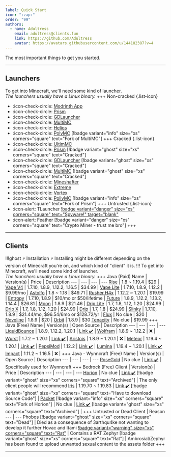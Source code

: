 ```yaml
---
label: Quick Start
icon: ":zap:"
order: "99"
authors:
  - name: Adultress
    email: adultress@clients.fun
    link: https://github.com/Adultress
    avatar: https://avatars.githubusercontent.com/u/144182387?v=4
---
```

The most important things to get you started.
___
## Launchers
To get into Minecraft, we'll need some kind of launcher.   
*The launchers usually have a Linux binary.*
+++ Non-cracked
{.list-icon}
- :icon-check-circle: [Modrinth App](https://modrinth.com/app)
- :icon-check-circle: [Prism](https://prismlauncher.org/)
- :icon-check-circle: [GDLauncher](https://gdlauncher.com/)
- :icon-check-circle: [MultiMC](https://multimc.org/)
- :icon-check-circle: [Helios](https://github.com/dscalzi/HeliosLauncher)
- :icon-check-circle: [PolyMC](https://polymc.org/) [!badge variant="info" size="xs" corners="square" text="Fork of MultiMC"]
+++ Cracked
{.list-icon}
- :icon-check-circle: [UltimMC](https://github.com/UltimMC/Launcher)
- :icon-check-circle: [Prism](https://github.com/Diegiwg/PrismLauncher-Cracked) [!badge variant="ghost" size="xs" corners="square" text="Cracked"]
- :icon-check-circle: [GDLauncher](https://github.com/boyphongsakorn/GDLauncher-Cracked) [!badge variant="ghost" size="xs" corners="square" text="Cracked"]
- :icon-check-circle: [MultiMC](https://github.com/PibePlayer/MultiMC5-Cracked) [!badge variant="ghost" size="xs" corners="square" text="Cracked"]
- :icon-check-circle: [Mineshafter](https://mineshafter.info/)
- :icon-check-circle: [Extreme](https://extremelauncher.net/download/)
- :icon-check-circle: [Vortex](https://github.com/Kron4ek/minecraft-vortex-launcher)
- :icon-check-circle: [PollyMC](https://github.com/fn2006/PollyMC) [!badge variant="info" size="xs" corners="square" text="Fork of Prism"]
+++ Untrusted
{.list-icon}
- :icon-alert: TLauncher [!badge variant="danger" size="xs" corners="square" text="Spyware!" target="blank"](https://www.reddit.com/r/PiratedGames/comments/zmzzrt/the_truth_about_tlauncher_and_the_spyware/)
- :icon-alert: Feather [!badge variant="danger" size="xs" corners="square" text="Crypto Miner - trust me bro"]
+++
___
## Clients
!!!ghost :zap: Installation :zap:
Installing might be different depending on the version of Minecraft you're on, and which kind of "client" it is.
!!!
To get into Minecraft, we'll need some kind of launcher.   
*The launchers usually have a Linux binary.*
+++ Java (Paid)
Name | Version(s) | Price | Description
--- | --- | --- | ---
[Rise](https://riseclient.com/) | 1.8 ~ 1.19.4 | $29 |
[Vape V4](https://www.vape.gg/) | 1.7.10, 1.8.9, 1.12.2, 1.16.5 | $34.99 |
[Vape Lite](https://www.vape.gg/) | 1.7.10, 1.8.9, 1.12.2 | $9.99/mo |
[Astolfo](https://spezz.exchange/store/store/product/1-astolfo-client/) | 1.8 ~ 1.18 | $49.71 |
[Rusher H4x](https://rusherhack.org/) | 1.12.2 ~ 1.20.1 | $19.99 |
[Entropy](https://entropy.club/) | 1.7.10, 1.8.9 | $10/mo or $50/lifetime |
[Future](https://www.futureclient.net/) | 1.8.9, 1.12.2, 1.13.2, 1.14.4 | $26.81 |
[Moon](https://moonx.gg/) | 1.8.9 | $21.46 |
[Drip Lite](https://neverlack.in/) | 1.7, 1.8, 1.12, 1.20 | $24.99 |
[Drip X](https://neverlack.in/) | 1.7, 1.8, 1.12, 1.20 | $24.99 |
[Drip](https://neverlack.in/) | 1.7, 1.8 | $24.99 |
[Slinky](https://slinky.gg/) | 1.7.10, 1.8.9 | $21.44/mo, $96.54/6mo or $128.72/yr |
[Flux](https://flux.today/) | No clue | $20 |
[Novoline](https://www.novoline.wtf/) | 1.8.9 | $20 |
[Orbit](https://orbitclient.com/) | 1.8.9 | $30
[Tenacity](https://tenacity.dev/) | No clue | $19.99
+++ Java (Free)
Name | Version(s) | Open Source | Description
--- | --- | --- | ---
[LiquidBounce](https://liquidbounce.net/) | 1.8.9, 1.12.2, 1.20.1 | [Link :heavy_check_mark:](https://github.com/CCBlueX/LiquidBounce) |
[Wolfram](https://www.wolframclient.net/) | 1.8.9 ~ 1.12.2 | :x: | 
[Wurst](https://www.wurstclient.net/) | 1.7.2 ~ 1.20.1 | [Link :heavy_check_mark:](https://github.com/Wurst-Imperium/Wurst7) |
[Aristois](https://aristois.net/) | 1.8.9 ~ 1.20.1 | :x: |
[Meteor](https://meteorclient.com/) | 1.19.4 ~ 1.20.1 | [Link :heavy_check_mark:](https://github.com/MeteorDevelopment/meteor-client) |
[PepsiMod](https://www.pepsi.team/) | 1.12.2 | [Link :heavy_check_mark:](https://github.com/Team-Pepsi/pepsimod) |
[Lumina](https://luminaclient.com/) | 1.19.4 ~ 1.20.1 | [Link :heavy_check_mark:](https://github.com/LuminaDevelopment/LuminaClient)
[Impact](https://impactclient.net/) | 1.11.2 ~ 1.16.5 | :x: |
+++ Java - Wynncraft (Free)
Name | Version(s) | Open Source | Description
--- | --- | --- | ---
[RoseGold](https://github.com/RoseGoldIsntGay/RoseGoldClient) | No clue | [Link :heavy_check_mark:](https://github.com/RoseGoldIsntGay/RoseGoldClient) | Specifically used for Wynncraft
+++ Bedrock (Free)
Client | Version(s) | Price | Description
--- | --- | --- | ---
[Horion](https://horion.download/) | No clue | [Link :heavy_check_mark:](https://github.com/horionclient/Horion) [!badge variant="ghost" size="xs" corners="square" text="Archived"] | The only client people will recommend
[Iris](https://github.com/Laamy/iris-public/releases) | 1.19.70 ~ 1.19.83 | [Link :heavy_check_mark:](https://github.com/Laamy/iris-public/releases) [!badge variant="ghost" size="xs" corners="square" text="Have to download Source Code"] |
[Packet](https://packetdeveloper.github.io/Website/) [!badge variant="info" size="xs" corners="square" text="Fork of Horion"] | No clue | [Link :heavy_check_mark:](https://github.com/PacketDeveloper/Packet-Source) [!badge variant="ghost" size="xs" corners="square" text="Archived"] |
+++ Untrusted or Dead
Client | Reason
--- | ---
Phobos [!badge variant="ghost" size="xs" corners="square" text="Dead"] | Died as a consequence of 3arthqu4ke not wanting to develop it further
Hovac and Itami [!badge variant="warning" size="xs" corners="square" text="Rat"](https://www.reddit.com/r/minecraftclients/comments/umhsma/guyz_please_do_not_download_hobac_ape_insteller/) | Contains a RAT
Zephyr [!badge variant="ghost" size="xs" corners="square" text="Rat"] | Ambrosial/Zephyr has been found to upload unwanted sexual content to the assets folder
+++
___